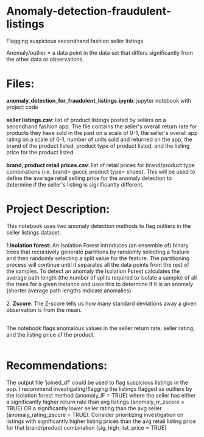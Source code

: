 # Anomaly-detection-fraudulent-listings
Flagging suspicious secondhand fashion seller listings<br />

Anomaly/outlier = a data point in the data set that differs significantly from the other data or observations.

# Files:
**anomaly_detection_for_fraudulent_listings.ipynb**: jupyter notebook with project code <br /><br />
**seller listings.csv**: list of product listings posted by sellers on a secondhand fashion app. The file contains the seller's overall return rate for products they have sold in the past on a scale of 0-1, the seller's overall app rating on a scale of 0-1, number of units sold and returned on the app, the brand of the product listed, product type of product listed, and the listing price for the product listed. <br /><br />
**brand, product retail prices.csv**: list of retail prices for brand/product type combinations (i.e. brand= gucci;  product type= shoes). This will be used to define the average 
retail selling price for the anomaly detection to determine if the seller's listing is significantly different.

# Project Description:
This notebook uses two anomaly detection methods to flag outliers in the seller listings dataset. <br /><br />
1.**Isolation forest:** An Isolation Forest introduces (an ensemble of) binary trees that recursively generate partitions by randomly selecting a feature and then randomly selecting a split value for the feature. The partitioning process will continue until it separates all the data points from the rest of the samples. To detect an anomaly the Isolation Forest calculates the average path length (the number of splits required to isolate a sample) of all the trees for a given instance and uses this to determine if it is an anomaly (shorter average path lengths indicate anomalies)<br /><br />
2. **Zscore**: The Z-score tells us how many standard deviations away a given observation is from the mean.  <br /><br />

The notebook flags anomalous values in the seller return rate, seller rating, and the listing price of the product.<br /><br />

# Recommendations:
The output file 'joined_df' could be used to flag suspicious listings in the app. I recommend investigating/flagging the listings flagged as outliers by the isolation forest method (anomaly_IF = TRUE) where the seller has either a significantly higher return rate than avg listings (anomaly_rr_zscore = TRUE) OR a significantly lower seller rating than the avg seller (anomaly_rating_zscore = TRUE). Consider prioritizing investigation on listings with significantly higher listing prices than the avg retail listing price for that brand/product combination (sig_high_list_price = TRUE)


